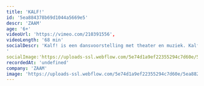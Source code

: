 ```yaml
---
title: 'KALF!'
id: '5ea884378b69d1044a5669e5'
descr: 'ZAAM'
age: '6+'
videoUrl: 'https://vimeo.com/210391556',
videoLength: '68 min'
socialDescr: 'Kalf! is een dansvoorstelling met theater en muziek. Kalf! is een theatervoorstelling met dans en muziek. Kalf! is een muziekvoorstelling met dans en theater.
'
socialImage:'https://uploads-ssl.webflow.com/5e74d1a9ef22355294c7d60e/5ea882f224e0d09ecda1d432_Zaam_Kalf.jpg'
recordedAt: 'undefined'
company: 'ZAAM'
image: 'https://uploads-ssl.webflow.com/5e74d1a9ef22355294c7d60e/5ea882f224e0d09ecda1d432_Zaam_Kalf.jpg'
---
```

